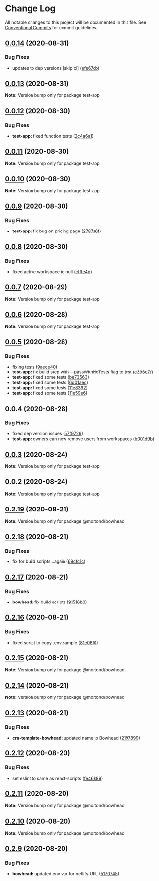 # Change Log

All notable changes to this project will be documented in this file.
See [Conventional Commits](https://conventionalcommits.org) for commit guidelines.

## [0.0.14](https://github.com/daithimorton/bowhead/compare/test-app@0.0.13...test-app@0.0.14) (2020-08-31)


### Bug Fixes

* updates to dep versions [skip ci] ([efe67cb](https://github.com/daithimorton/bowhead/commit/efe67cb7b66aa47b719932e2f77353c903bc2111))





## [0.0.13](https://github.com/daithimorton/bowhead/compare/test-app@0.0.12...test-app@0.0.13) (2020-08-31)

**Note:** Version bump only for package test-app





## [0.0.12](https://github.com/daithimorton/bowhead/compare/test-app@0.0.11...test-app@0.0.12) (2020-08-30)


### Bug Fixes

* **test-app:** fixed function tests ([2c4a6a1](https://github.com/daithimorton/bowhead/commit/2c4a6a1fb134866e76624d690314448008b7c2a8))





## [0.0.11](https://github.com/daithimorton/bowhead/compare/test-app@0.0.10...test-app@0.0.11) (2020-08-30)

**Note:** Version bump only for package test-app





## [0.0.10](https://github.com/daithimorton/bowhead/compare/test-app@0.0.9...test-app@0.0.10) (2020-08-30)

**Note:** Version bump only for package test-app





## [0.0.9](https://github.com/daithimorton/bowhead/compare/test-app@0.0.8...test-app@0.0.9) (2020-08-30)


### Bug Fixes

* **test-app:** fix bug on pricing page ([2787a6f](https://github.com/daithimorton/bowhead/commit/2787a6f5257869689bc5204791cd532c5e029f8d))





## [0.0.8](https://github.com/daithimorton/bowhead/compare/test-app@0.0.7...test-app@0.0.8) (2020-08-30)


### Bug Fixes

* fixed active workspace id null ([cfffe4d](https://github.com/daithimorton/bowhead/commit/cfffe4df34403ef332362a85331ef844c96ac3d5))





## [0.0.7](https://github.com/daithimorton/bowhead/compare/test-app@0.0.6...test-app@0.0.7) (2020-08-29)

**Note:** Version bump only for package test-app





## [0.0.6](https://github.com/daithimorton/bowhead/compare/test-app@0.0.5...test-app@0.0.6) (2020-08-28)

**Note:** Version bump only for package test-app





## [0.0.5](https://github.com/daithimorton/bowhead/compare/test-app@0.0.4...test-app@0.0.5) (2020-08-28)


### Bug Fixes

* fixing tests ([9aece40](https://github.com/daithimorton/bowhead/commit/9aece400eee075975a45b9687c2241286029a49c))
* **test-app:** fix build step with --passWithNoTests flag to jest ([c396e7f](https://github.com/daithimorton/bowhead/commit/c396e7f5075733ca92ce2480a114f3984451f9e1))
* **test-app:** fixed some tests ([be73563](https://github.com/daithimorton/bowhead/commit/be73563b1977b297dddcd647c57deb2536a174cf))
* **test-app:** fixed some tests ([6d01aec](https://github.com/daithimorton/bowhead/commit/6d01aece08a91c90e1ebf3468d0084086a129012))
* **test-app:** fixed some tests ([11e8392](https://github.com/daithimorton/bowhead/commit/11e8392a53836ffee1c36975471395a22fb4b293))
* **test-app:** fixed some tests ([11e59e6](https://github.com/daithimorton/bowhead/commit/11e59e6506c4a358bdafc88328aad88724d48a04))





## 0.0.4 (2020-08-28)


### Bug Fixes

* fixed dep version issues ([57f9729](https://github.com/daithimorton/bowhead/commit/57f97294af9b96bb4ba01b5ce328baa2665ae32a))
* **test-app:** owners can now remove users from workspaces ([b001d9b](https://github.com/daithimorton/bowhead/commit/b001d9b40e90406a0037de064faa3a0cfdb743d2))





## [0.0.3](https://github.com/daithimorton/bowhead/compare/test-app@0.0.2...test-app@0.0.3) (2020-08-24)

**Note:** Version bump only for package test-app





## 0.0.2 (2020-08-24)

**Note:** Version bump only for package test-app





## [0.2.19](https://github.com/daithimorton/bowhead/compare/@mortond/bowhead@0.2.18...@mortond/bowhead@0.2.19) (2020-08-21)

**Note:** Version bump only for package @mortond/bowhead





## [0.2.18](https://github.com/daithimorton/bowhead/compare/@mortond/bowhead@0.2.17...@mortond/bowhead@0.2.18) (2020-08-21)


### Bug Fixes

* fix for build scripts...again ([69cfc1c](https://github.com/daithimorton/bowhead/commit/69cfc1c3d16a66d83415d7eaf7efce4a70ad581e))





## [0.2.17](https://github.com/daithimorton/bowhead/compare/@mortond/bowhead@0.2.16...@mortond/bowhead@0.2.17) (2020-08-21)


### Bug Fixes

* **bowhead:** fix build scripts ([91516b0](https://github.com/daithimorton/bowhead/commit/91516b061ef4fe8b3495dd82654c66bfd9adf9cb))





## [0.2.16](https://github.com/daithimorton/bowhead/compare/@mortond/bowhead@0.2.15...@mortond/bowhead@0.2.16) (2020-08-21)


### Bug Fixes

* fixed script to copy .env.sample ([81e06f0](https://github.com/daithimorton/bowhead/commit/81e06f01cd4caadc80c2a18c0b0f338ed37a1dd1))





## [0.2.15](https://github.com/daithimorton/bowhead/compare/@mortond/bowhead@0.2.14...@mortond/bowhead@0.2.15) (2020-08-21)

**Note:** Version bump only for package @mortond/bowhead





## [0.2.14](https://github.com/daithimorton/bowhead/compare/@mortond/bowhead@0.2.13...@mortond/bowhead@0.2.14) (2020-08-21)

**Note:** Version bump only for package @mortond/bowhead





## [0.2.13](https://github.com/daithimorton/bowhead/compare/@mortond/bowhead@0.2.12...@mortond/bowhead@0.2.13) (2020-08-21)


### Bug Fixes

* **cra-template-bowhead:** updated name to Bowhead ([2197899](https://github.com/daithimorton/bowhead/commit/2197899cb22ad9637ca3ebbeac14ead2cb5dd332))





## [0.2.12](https://github.com/daithimorton/bowhead/compare/@mortond/bowhead@0.2.11...@mortond/bowhead@0.2.12) (2020-08-20)


### Bug Fixes

* set eslint to same as react-scripts ([fe46889](https://github.com/daithimorton/bowhead/commit/fe46889500a8640dd1760460c1e8a0a0d31868b9))





## [0.2.11](https://github.com/daithimorton/bowhead/compare/@mortond/bowhead@0.2.10...@mortond/bowhead@0.2.11) (2020-08-20)

**Note:** Version bump only for package @mortond/bowhead





## [0.2.10](https://github.com/daithimorton/bowhead/compare/@mortond/bowhead@0.2.9...@mortond/bowhead@0.2.10) (2020-08-20)

**Note:** Version bump only for package @mortond/bowhead





## [0.2.9](https://github.com/daithimorton/bowhead/compare/@mortond/bowhead@0.2.8...@mortond/bowhead@0.2.9) (2020-08-20)


### Bug Fixes

* **bowhead:** updated env var for netlify URL ([5170745](https://github.com/daithimorton/bowhead/commit/5170745170e7e6fd4c012732828d16063f750de9))
